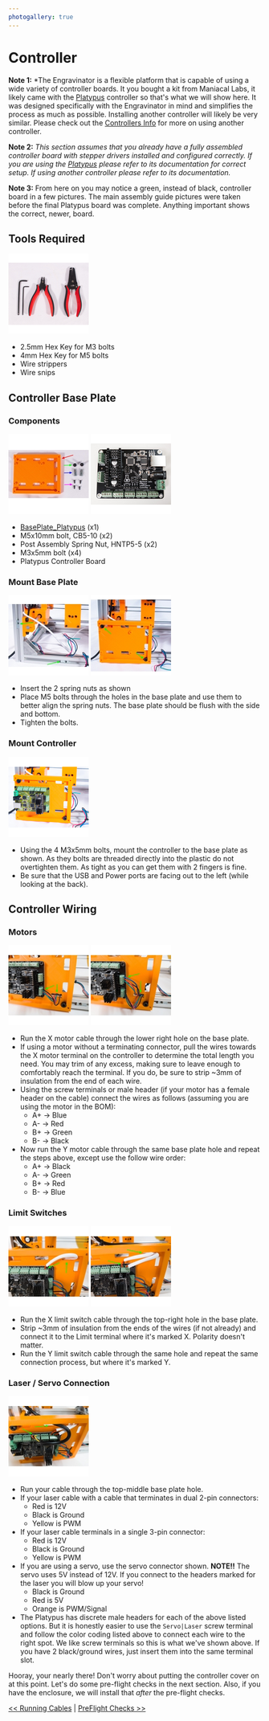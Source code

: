 ```yaml
---
photogallery: true
---
```


# Controller

**Note 1:** *The Engravinator is a flexible platform that is capable of using a wide variety of controller boards. It you bought a kit from Maniacal Labs, it likely came with the [Platypus](https://ManiacalLabs.com/Platypus) controller so that's what we will show here. It was designed specifically with the Engravinator in mind and simplifies the process as much as possible. Installing another controller will likely be very similar. Please check out the [Controllers Info](https://engravinator.com/controllers) for more on using another controller.

**Note 2:** *This section assumes that you already have a fully assembled controller board with stepper drivers installed and configured correctly. If you are using the [Platypus](https://ManiacalLabs.com/Platypus) please refer to its documentation for correct setup. If using another controller please refer to its documentation.*

**Note 3:** From here on you may notice a green, instead of black, controller board in a few pictures. The main assembly guide pictures were taken before the final Platypus board was complete. Anything important shows the correct, newer, board.

## Tools Required

<a href="/mk1/img/build/111.jpg" data-imagelightbox="a"><img src="/mk1/img/build/thumb/111.jpg"></a>

-   2.5mm Hex Key for M3 bolts
-   4mm Hex Key for M5 bolts
-   Wire strippers
-   Wire snips

## Controller Base Plate

### Components

<a href="/mk1/img/build/112.jpg" data-imagelightbox="b"><img src="/mk1/img/build/thumb/112.jpg"></a>
<a href="/mk1/img/build/174.jpg" data-imagelightbox="b"><img src="/mk1/img/build/thumb/174.jpg"></a>

-   <span class="dot red"></span> [BasePlate_Platypus](https://github.com/ManiacalLabs/Engravinator/blob/master/Mk1/Fabrication/3D_Printed/Controller_Box/BasePlate_Platypus.stl) (x1)
-   <span class="dot green"></span> M5x10mm bolt, CB5-10 (x2)
-   <span class="dot blue"></span> Post Assembly Spring Nut, HNTP5-5 (x2)
-   <span class="dot purple"></span> M3x5mm bolt (x4)
-   Platypus Controller Board

### Mount Base Plate

<a href="/mk1/img/build/114.jpg" data-imagelightbox="c"><img src="/mk1/img/build/thumb/114.jpg"></a>
<a href="/mk1/img/build/115.jpg" data-imagelightbox="c"><img src="/mk1/img/build/thumb/115.jpg"></a>

-   Insert the 2 spring nuts as shown
-   Place M5 bolts through the holes in the base plate and use them to better align the spring nuts. The base plate should be flush with the side and bottom.
-   Tighten the bolts.

### Mount Controller

<a href="/mk1/img/build/116.jpg" data-imagelightbox="d"><img src="/mk1/img/build/thumb/116.jpg"></a>

-   Using the 4 M3x5mm bolts, mount the controller to the base plate as shown. As they bolts are threaded directly into the plastic do not overtighten them. As tight as you can get them with 2 fingers is fine.
-   Be sure that the USB and Power ports are facing out to the left (while looking at the back).

## Controller Wiring

### Motors

<a href="/mk1/img/build/167.jpg" data-imagelightbox="e"><img src="/mk1/img/build/thumb/167.jpg"></a>
<a href="/mk1/img/build/168.jpg" data-imagelightbox="e"><img src="/mk1/img/build/thumb/168.jpg"></a>

-   Run the X motor cable through the lower right hole on the base plate.
-   If using a motor without a terminating connector, pull the wires towards the X motor terminal on the controller to determine the total length you need. You may trim of any excess, making sure to leave enough to comfortably reach the terminal. If you do, be sure to strip ~3mm of insulation from the end of each wire.
-   Using the screw terminals or male header (if your motor has a female header on the cable) connect the wires as follows (assuming you are using the motor in the BOM):
    -   A+ -> Blue
    -   A- -> Red
    -   B+ -> Green
    -   B- -> Black
-   Now run the Y motor cable through the same base plate hole and repeat the steps above, except use the follow wire order:
    -   A+ -> Black
    -   A- -> Green
    -   B+ -> Red
    -   B- -> Blue

### Limit Switches

<a href="/mk1/img/build/169.jpg" data-imagelightbox="f"><img src="/mk1/img/build/thumb/169.jpg"></a>
<a href="/mk1/img/build/170.jpg" data-imagelightbox="f"><img src="/mk1/img/build/thumb/170.jpg"></a>

-   Run the X limit switch cable through the top-right hole in the base plate.
-   Strip ~3mm of insulation from the ends of the wires (if not already) and connect it to the Limit terminal where it's marked X. Polarity doesn't matter.
-   Run the Y limit switch cable through the same hole and repeat the same connection process, but where it's marked Y.

### Laser / Servo Connection

<a href="/mk1/img/build/171.jpg" data-imagelightbox="g"><img src="/mk1/img/build/thumb/171.jpg"></a>

-   Run your cable through the top-middle base plate hole.
-   If your laser cable with a cable that terminates in dual 2-pin connectors:
    -   Red is 12V
    -   Black is Ground
    -   Yellow is PWM
-   If your laser cable terminals in a single 3-pin connector:
    -   Red is 12V
    -   Black is Ground
    -   Yellow is PWM
-   If you are using a servo, use the servo connector shown. **NOTE!!** The servo uses 5V instead of 12V. If you connect to the headers marked for the laser you will blow up your servo!
    -   Black is Ground
    -   Red is 5V
    -   Orange is PWM/Signal
-   The Platypus has discrete male headers for each of the above listed options. But it is honestly easier to use the `Servo|Laser` screw terminal and follow the color coding listed above to connect each wire to the right spot. We like screw terminals so this is what we've shown above. If you have 2 black/ground wires, just insert them into the same terminal slot.


Hooray, your nearly there! Don't worry about putting the controller cover on at this point. Let's do some pre-flight checks in the next section.
Also, if you have the enclosure, we will install that *after* the pre-flight checks.

[<< Running Cables](05.Running_Cables.html) | [PreFlight Checks >>](07.PreFlight_Checks.html)